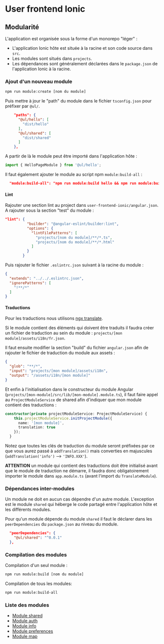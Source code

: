 # User frontend Ionic

## Modularité

L'application est organisée sous la forme d'un monorepo "léger" :

- L'application Ionic hôte est située à la racine et son code source dans `src`.
- Les modules sont situés dans `projects`.
- Les dépendances sont généralement déclarées dans le `package.json` de l'application Ionic à la racine.

### Ajout d'un nouveau module 

```bash
npm run module:create [nom du module]
```

Puis mettre à jour le "path" du module dans le fichier `tsconfig.json` pour préfixer par `@ul/`.
```json
    "paths": {
      "@ul/hello": [
        "dist/hello"
      ],
      "@ul/shared": [
        "dist/shared"
      ]
    },
```

A partir de là le module peut être importé dans l'application hôte :
```ts
import { HelloPageModule } from '@ul/hello';
```

Il faut également ajouter le module au script npm `module:build-all` :
```json
  "module:build-all": "npm run module:build hello && npm run module:build [nom du module]",
```

#### Lint

Rajouter une section lint au project dans `user-frontend-ionic/angular.json`. A rajouter sous la section "test" du module :
```json
"lint": {
          "builder": "@angular-eslint/builder:lint",
          "options": {
            "lintFilePatterns": [
              "projects/[nom du module]/**/*.ts",
              "projects/[nom du module]/**/*.html"
            ]
          }
        }
```

Puis rajouter le fichier `.eslintrc.json` suivant à la racine du module :
```json
{
  "extends": "../../.eslintrc.json",
  "ignorePatterns": [
    "!**/*"
  ]
}

```

#### Traductions
Pour les traductions nous utilisons [ngx translate](https://github.com/ngx-translate/core).

Si le module contient des éléments qui doivent être traduits il faudra créer un fichier de traduction au sein du module : `projects/[mon module]/assets/i18n/fr.json`.

Il faut ensuite modifier la section "build" du fichier `angular.json` afin de rajouter le fichier de traduction du module aux assets :
```json
{
  "glob": "**/*",
  "input": "projects/[mon module]/assets/i18n",
  "output": "/assets/i18n/[mon module]"
}
```

Et enfin à l'initialisation dans le constructeur du module Angular (`projects/[mon-module]/src/lib/[mon-module].module.ts`), il faut faire appel au `ProjectModuleService` de shared afin d'indiquer que mon module contient des traductions :
```typescript
constructor(private projectModuleService: ProjectModuleService) {
    this.projectModuleService.initProjectModule({
      name: '[mon module]',
      translation: true
    });
  }
```
Notez que toutes les clés de traduction du module seront préfixées par ce que vous aurez passé à `addTranslation()` mais converties en majuscules (`addTranslation('info')` --> `'INFO.XXX'`).

**ATTENTION** un module qui contient des traductions doit être initialisé avant que le module de traduction ne démarre, il faudra donc obligatoirement importer le module dans `app.module.ts` (avant l'import du `TranslateModule`).

### Dépendances inter-modules

Un module ne doit en aucun cas dépendre d'un autre module. 
L'exception est le module `shared` qui héberge le code partagé entre l'application hôte et les différents modules.

Pour qu'un module dépende du module `shared` il faut le déclarer dans les `peerDependencies` du `package.json` au niveau du module.
```json
  "peerDependencies": {
    "@ul/shared": "^0.0.1"
  },
```

### Compilation des modules

Compilation d'un seul module :
```bash
npm run module:build [nom du module]
```

Compilation de tous les modules:
```bash
npm run module:build-all
```

### Liste des modules

- [Module shared](dev/user-frontend-ionic/projects/shared/README.md)
- [Module auth](dev/user-frontend-ionic/projects/auth/README.md)
- [Module info](dev/user-frontend-ionic/projects/info/README.md)
- [Module preferences](dev/user-frontend-ionic/projects/preferences/README.md)
- [Module map](dev/user-frontend-ionic/projects/map/README.md)
